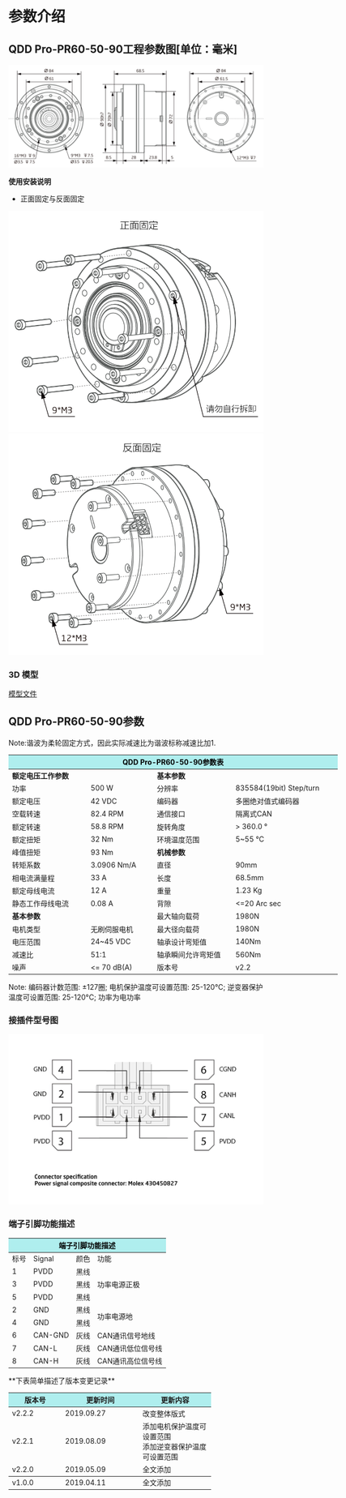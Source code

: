 # 参数介绍 
## QDD Pro-PR60-50-90工程参数图[单位：毫米]
![QDD Pro-PR60-50-90]( ../../img/QDD_Pro_PR60_x_90_v2_2三视图.png )

**使用安装说明**

*   正面固定与反面固定

![Qddpro_PR60_x_90_v2_2正面固定.png](../../img/QDD_Pro_PR60-x-90_v2_2正面固定.png "fig:Qddpro_PR60_x_90_v2_2正面固定.png") ![Qddpro_PR60_x_90_v2_2反面固定.png](../../img/QDD_Pro_PR60-x-90_v2_2反面固定.png "fig:Qddpro_PR60_v2_2反面固定.png")
### 3D 模型
[模型文件]( ../../3DModel/QDD_Pro_PR60-x-90_v2_2.step.zip )

## QDD Pro-PR60-50-90参数

Note:谐波为柔轮固定方式，因此实际减速比为谐波标称减速比加1.

<table style="width:650px"><thead><tr><th colspan="4" style="background: PaleTurquoise; color: black;">QDD Pro-PR60-50-90参数表</th></tr></thead><tbody><tr><td colspan="2"><b>额定电压工作参数</b></td><td colspan="2"><b>基本参数</b></td></tr><tr><td style="width:175px">功率</td><td style="width:135px">500 W</td><td style="width:130px">分辨率</td><td style="width:220px">835584(19bit) Step/turn</td></tr><tr><td>额定电压</td><td>42 VDC</td><td>编码器</td><td>多圈绝对值式编码器</td></tr><tr><td>空载转速</td><td>82.4 RPM</td><td>通信接口</td><td>隔离式CAN</td></tr><tr><td>额定转速</td><td>58.8 RPM</td><td>旋转角度</td><td>> 360.0 °</td></tr><tr><td>额定扭矩</td><td>32 Nm</td><td>环境温度范围</td><td>5~55 °C</td></tr><tr><td>峰值扭矩</td><td>93 Nm</td><td colspan="2"><b>机械参数</b></td></tr><tr><td>转矩系数</td><td>3.0906 Nm/A</td><td style="width:175px">直径</td><td style="width:175px">90mm</td></tr><tr><td>相电流满量程</td><td>33 A</td><td>长度</td><td>68.5mm</td></tr><tr><td>额定母线电流</td><td>12 A</td><td>重量</td><td>1.23 Kg</td></tr><tr><td>静态工作母线电流</td><td>0.08 A</td><td>背隙</td><td><=20 Arc sec</td></tr><tr><td colspan="2"><b>基本参数</b></td><td>最大轴向载荷</td><td>1980N</td></tr><tr><td>电机类型</td><td>无刷伺服电机</td><td>最大径向载荷</td><td>1980N</td></tr><tr><td>电压范围</td><td>24~45 VDC</td><td>轴承设计弯矩值</td><td>140Nm</td></tr><tr><td>减速比</td><td>51:1</td><td>轴承瞬间允许弯矩值</td><td>560Nm</td></tr><tr><td>噪声</td><td><= 70 dB(A)</td><td>版本号</td><td>v2.2</td></tr></tbody></table>

Note: 编码器计数范围: ±127圈; 电机保护温度可设置范围: 25-120°C; 逆变器保护温度可设置范围: 25-120°C; 功率为电功率

### 接插件型号图

<img src="../../img/配线2-2.png" style="width:600px">

### 端子引脚功能描述

<table class="tableizer-table" style="width:390px">
 <thead><tr class="tableizer-firstrow"><th colspan="4" style="background: PaleTurquoise; color: black;">端子引脚功能描述</th></tr></thead><tbody><tr><td>标号</td><td>Signal</td><td>颜色</td><td>功能</td></tr><tr><td>1</td><td>PVDD</td><td>黑线</td><td rowspan="3">功率电源正极</td></tr><tr><td>3</td><td>PVDD</td><td>黑线</td></tr><tr><td>5</td><td>PVDD</td><td>黑线</td></tr><tr><td>2</td><td>GND</td><td>黑线</td> <td rowspan="2">功率电源地</td></tr><tr><td>4</td><td>GND</td><td>黑线</td></tr><tr><td>6</td><td>CAN-GND</td><td>灰线</td><td>CAN通讯信号地线</td></tr><tr><td>7</td><td>CAN-L</td><td>灰线</td><td>CAN通讯低位信号线</td></tr><tr><td>8</td><td>CAN-H</td><td>灰线</td><td>CAN通讯高位信号线</td></tr></tbody></table>
 </tbody></table>
**下表简单描述了版本变更记录**

<table style="width:400px"><thead><tr style="background:PaleTurquoise"><th style="width:100px">版本号</th><th style="width:150px">更新时间</th><th style="width:150px">更新内容</th></tr></thead><tbody><tr><td>v2.2.2</td><td>2019.09.27</td><td>改变整体版式</td></tr><tr><td>v2.2.1</td><td>2019.08.09</td><td>添加电机保护温度可设置范围 <br>添加逆变器保护温度可设置范围 </td></tr><tr><td>v2.2.0</td><td>2019.05.09</td><td>全文添加</th></tr></thead><tbody><tr><td>v1.0.0</td><td>2019.04.11</td><td>全文添加</td></tbody></table>
